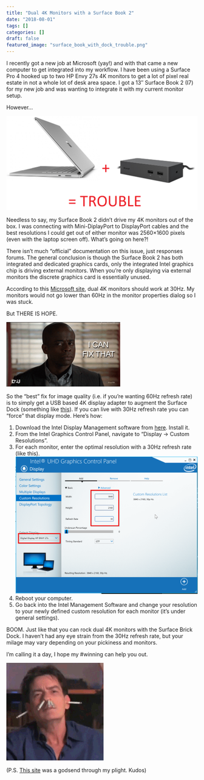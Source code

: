 ```yaml
---
title: "Dual 4K Monitors with a Surface Book 2"
date: "2018-08-01"
tags: []
categories: []
draft: false
featured_image: "surface_book_with_dock_trouble.png"
---
```


I recently got a new job at Microsoft (yay!) and with that came a new computer to get integrated into my workflow. I have been using a Surface Pro 4 hooked up to two HP Envy 27s 4K monitors to get a lot of pixel real estate in not a whole lot of desk area space. I got a 13″ Surface Book 2 (I7) for my new job and was wanting to integrate it with my current monitor setup.

However…

![Surface Book with Dock is Trouble](surface_book_with_dock_trouble.png)

Needless to say, my Surface Book 2 didn’t drive my 4K monitors out of the box. I was connecting with Mini-DiplayPort to DisplayPort cables and the best resolutions I could get out of either monitor was 2560×1600 pixels (even with the laptop screen off).  What’s going on here?!

There isn’t much “official” documentation on this issue, just responses forums. The general conclusion is though the Surface Book 2 has both integrated and dedicated graphics cards, only the integrated Intel graphics chip is driving external monitors. When you’re only displaying via external monitors the discrete graphics card is essentially unused.

According to this [Microsoft site](https://support.microsoft.com/en-us/help/4039635/connect-surface-to-a-tv-display-or-projector), dual 4K monitors should work at 30Hz. My monitors would not go lower than 60Hz in the monitor properties dialog so I was stuck.

But THERE IS HOPE.

![I can fix that Gif](i_can_fix_that.gif)

So the “best” fix for image quality (i.e. if you’re wanting 60Hz refresh rate) is to simply get a USB based 4K display adapter to augment the Surface Dock (something like [this](https://www.amazon.com/dp/B00NI96S2O/ref=asc_df_B00NI96S2O1527937200000?tag=shopz0d-20&ascsubtag=shopzilla_mp_1108-20&15331094461122356976610080301008005&creative=395261&creativeASIN=B00NI96S2O&linkCode=asn)). If you can live with 30Hz refresh rate you can “force” that display mode. Here’s how:

1. Download the Intel Display Management software from [here](https://www.intel.com/content/www/us/en/support/products/126789/graphics-drivers/graphics-for-8th-generation-intel-processors/intel-uhd-graphics-620.html). Install it.
2. From the Intel Graphics Control Panel, navigate to “Display -> Custom Resolutions”.
3. For each monitor, enter the optimal resolution with a 30Hz refresh rate (like this).
![Intel Management Software Settings](2018-08-01-00_47_06-Settings-1.png)
4. Reboot your computer.
5. Go back into the Intel Management Software and change your resolution to your newly defined custom resolution for each monitor (it’s under general settings).

BOOM. Just like that you can rock dual 4K monitors with the Surface Brick Dock. I haven’t had any eye strain from the 30Hz refresh rate, but your milage may vary depending on your pickiness and monitors.

I’m calling it a day, I hope my #winning can help you out.

![Winning Gif](winning.gif)

(P.S. [This site](https://dancharblog.wordpress.com/2014/12/20/multi-monitor-docking-with-surface-pro-3-and-lenovo-yoga-3-pro/) was a godsend through my plight. Kudos)
